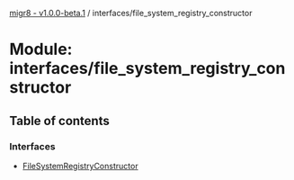 [migr8 - v1.0.0-beta.1](../README.md) / interfaces/file_system_registry_constructor

# Module: interfaces/file_system_registry_constructor

## Table of contents

### Interfaces

- [FileSystemRegistryConstructor](../interfaces/interfaces_file_system_registry_constructor.FileSystemRegistryConstructor.md)
